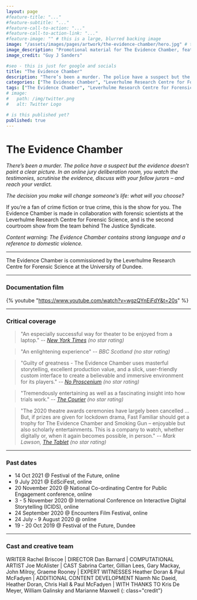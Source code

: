 ```yaml
---
layout: page
#feature-title: "..."
#feature-subtitle: "..."
#feature-call-to-action: "..."
#feature-call-to-action-link: "..."
#feature-image: "" # this is a large, blurred backing image
image: "/assets/images/pages/artwork/the-evidence-chamber/hero.jpg" # this is the image for an article
image_description: "Promotional material for The Evidence Chamber, featuring a partially open matchbox on a purple background with matchsticks spilling out, forming a helix pattern. Each matchstick has eyes on"
image_credit: "Guy J Sanders"

#seo - this is just for google and socials
title: "The Evidence Chamber"
description: "There’s been a murder. The police have a suspect but the evidence doesn’t paint a clear picture. Watch the testimonies, scrutinise the evidence, discuss with your fellow jurors – and reach your verdict."
categories: ["The Evidence Chamber", "Leverhulme Research Centre for Forensic Science", "LRCFS", "forensics", "forensic science", "crime", "Playable theatre", "jury", "interactive story", "immersive story"]
tags: ["The Evidence Chamber", "Leverhulme Research Centre for Forensic Science", "LRCFS", "forensics", "forensic science", "crime", "Playable theatre", "jury", "interactive story", "immersive story"]
# image:
#   path: /img/twitter.png
#   alt: Twitter Logo

# is this published yet?
published: true
---
```


# The Evidence Chamber

_There’s been a murder. The police have a suspect but the evidence doesn’t paint a clear picture. In an online jury deliberation room, you watch the testimonies, scrutinise the evidence, discuss with your fellow jurors – and reach your verdict._

_The decision you make will change someone’s life: what will you choose?_

If you’re a fan of crime fiction or true crime, this is the show for you. The Evidence Chamber is made in collaboration with forensic scientists at the Leverhulme Research Centre for Forensic Science, and is the second courtroom show from the team behind The Justice Syndicate.

_Content warning: The Evidence Chamber contains strong language and a reference to domestic violence._

---

The Evidence Chamber is commissioned by the Leverhulme Research Centre for Forensic Science at the University of Dundee.

---

### Documentation film
{% youtube "https://www.youtube.com/watch?v=wgzQYnEjFdY&t=20s" %}

---

### Critical coverage

> "An especially successful way for theater to be enjoyed from a laptop."
> -- <cite>[New York Times](https://www.nytimes.com/2020/08/07/theater/immersive-shows-jury-duty-eschaton.html) (no star rating)</cite>

> "An enlightening experience"
> -- <cite>BBC Scotland (no star rating)</cite>

> "Guilty of greatness - The Evidence Chamber uses masterful storytelling, excellent production value, and a slick, user-friendly custom interface to create a believable and immersive environment for its players."
> -- <cite>[No Proscenium](https://noproscenium.com/we-find-the-evidence-chamber-guilty-of-greatness-review-84f118550a92) (no star rating)</cite>

> "Tremendously entertaining as well as a fascinating insight into how trials work."
> -- <cite>[The Courier](https://www.thecourier.co.uk/fp/lifestyle/entertainment/theatre/1487152/enter-the-evidence-chamber-and-join-a-virtual-jury-for-an-experience-similar-to-a-real-trial/) (no star rating)</cite>

> "The 2020 theatre awards ceremonies have largely been cancelled ... But, if prizes are given for lockdown drama, Fast Familiar should get a trophy for The Evidence Chamber and Smoking Gun – enjoyable but also scholarly entertainments. This is a company to watch, whether digitally or, when it again becomes possible, in person."
> -- <cite>Mark Lawson, [The Tablet](https://www.thetablet.co.uk/arts/11/18516/trial-by-online-jury) (no star rating)</cite>

---

### Past dates

- 14 Oct 2021 @ Festival of the Future, online
- 9 July 2021 @ EdSciFest, online
- 20 November 2020 @ National Co-ordinating Centre for Public Engagement conference, online
- 3 - 5 November 2020 @ International Conference on Interactive Digital Storytelling (ICIDS), online
- 24 September 2020 @ Encounters Film Festival, online
- 24 July - 9 August 2020 @ online
- 19 - 20 Oct 2019 @ Festival of the Future, Dundee

---

### Cast and creative team

‌WRITER Rachel Briscoe \| DIRECTOR Dan Barnard \| COMPUTATIONAL ARTIST Joe McAlister \| CAST Sabrina Carter, Gillian Lees, Gary Mackay, John Milroy, Graeme Rooney \| EXPERT WITNESSES Heather Doran & Paul McFadyen \| ADDITIONAL CONTENT DEVELOPMENT Niamh Nic Daeid, Heather Doran, Chris Hall & Paul McFadyen \| WITH THANKS TO Kris De Meyer, William Galinsky and Marianne Maxwell
{: class="credit"}